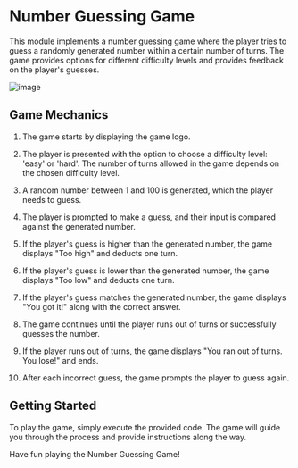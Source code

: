 # Number Guessing Game

This module implements a number guessing game where the player tries to guess a randomly generated number within a certain number of turns. The game provides options for different difficulty levels and provides feedback on the player's guesses.

![image](img.jpg)

## Game Mechanics

1. The game starts by displaying the game logo.
2. The player is presented with the option to choose a difficulty level: 'easy' or 'hard'. The number of turns allowed in the game depends on the chosen difficulty level.
3. A random number between 1 and 100 is generated, which the player needs to guess.

4. The player is prompted to make a guess, and their input is compared against the generated number.
5. If the player's guess is higher than the generated number, the game displays "Too high" and deducts one turn.
6. If the player's guess is lower than the generated number, the game displays "Too low" and deducts one turn.
7. If the player's guess matches the generated number, the game displays "You got it!" along with the correct answer.
8. The game continues until the player runs out of turns or successfully guesses the number.
9. If the player runs out of turns, the game displays "You ran out of turns. You lose!" and ends.
10. After each incorrect guess, the game prompts the player to guess again.

## Getting Started

To play the game, simply execute the provided code. The game will guide you through the process and provide instructions along the way.

Have fun playing the Number Guessing Game!
